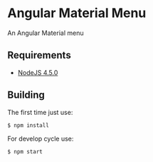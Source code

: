 # Angular Material Menu

An Angular Material menu

## Requirements

- [NodeJS 4.5.0](https://nodejs.org/)

## Building

The first time just use:

`$ npm install`

For develop cycle use:

`$ npm start`

